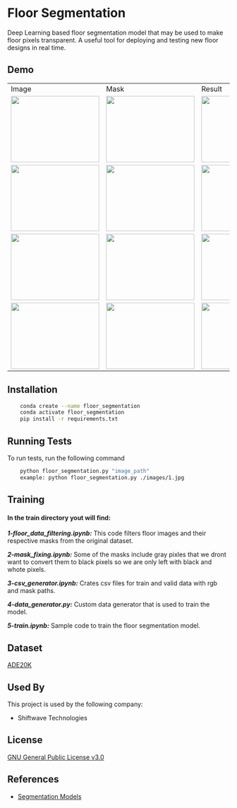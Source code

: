 
# Floor Segmentation

Deep Learning based floor segmentation model that may be used to make floor pixels transparent. A useful tool for deploying and testing new floor designs in real time.
## Demo
<table>
  <tr>
    <td>Image</td>
     <td>Mask</td>
     <td>Result</td>
  </tr>
  <tr>
    <td><img src="https://github.com/uzairmughal20/Floor-Segmentation/blob/master/images/3.jpg" width="200" height="150"></td>
    <td><img src="https://github.com/uzairmughal20/Floor-Segmentation/blob/master/masks/3.png" width="200" height="150"></td>
    <td><img src="https://github.com/uzairmughal20/Floor-Segmentation/blob/master/results/3.png" width="200" height="150"0></td>
  </tr>
  <tr>
    <td><img src="https://github.com/uzairmughal20/Floor-Segmentation/blob/master/images/1.jpg" width="200" height="150"></td>
    <td><img src="https://github.com/uzairmughal20/Floor-Segmentation/blob/master/masks/1.png" width="200" height="150"></td>
    <td><img src="https://github.com/uzairmughal20/Floor-Segmentation/blob/master/results/1.png" width="200" height="150"0></td>
  </tr>
  <tr>
    <td><img src="https://github.com/uzairmughal20/Floor-Segmentation/blob/master/images/4.jpg" width="200" height="150"></td>
    <td><img src="https://github.com/uzairmughal20/Floor-Segmentation/blob/master/masks/4.png" width="200" height="150"></td>
    <td><img src="https://github.com/uzairmughal20/Floor-Segmentation/blob/master/results/4.png" width="200" height="150"0></td>
  </tr>
  <tr>
    <td><img src="https://github.com/uzairmughal20/Floor-Segmentation/blob/master/images/7.jpg" width="200" height="150"></td>
    <td><img src="https://github.com/uzairmughal20/Floor-Segmentation/blob/master/masks/7.png" width="200" height="150"></td>
    <td><img src="https://github.com/uzairmughal20/Floor-Segmentation/blob/master/results/7.png" width="200" height="150"0></td>
  </tr>
 </table>
 
## Installation

```bash
    conda create --name floor_segmentation
    conda activate floor_segmentation
    pip install -r requirements.txt
```
    
## Running Tests

To run tests, run the following command

```bash
    python floor_segmentation.py "image_path" 
    example: python floor_segmentation.py ./images/1.jpg
```



## Training

#### In the train directory yout will find:

***1-floor_data_filtering.ipynb:*** This code filters floor images and their respective masks from the original dataset.

***2-mask_fixing.ipynb:*** Some of the masks include gray pixles that we dront want to convert them to black pixels so we are only left with black and whote pixels.

***3-csv_generator.ipynb:*** Crates csv files for train and valid data with rgb and mask paths.

***4-data_generator.py:*** Custom data generator that is used to train the model.

***5-train.ipynb:*** Sample code to train the floor segmentation model.

## Dataset
[ADE20K](https://groups.csail.mit.edu/vision/datasets/ADE20K/)
## Used By

This project is used by the following company:

- Shiftwave Technologies


## License

[GNU General Public License v3.0](https://choosealicense.com/licenses/gpl-3.0/)


## References

 - [Segmentation Models](https://github.com/qubvel/segmentation_models)
